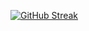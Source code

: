 [![GitHub Streak](http://github-readme-streak-stats.herokuapp.com?user=filipeforattini&theme=dark&date_format=%5BY%20%5DM%20j)](https://git.io/streak-stats)
